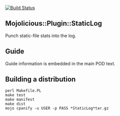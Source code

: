
[![Build Status](https://travis-ci.org/frank-carnovale/Mojolicious-Plugin-StaticLog.svg?branch=master)](https://travis-ci.org/frank-carnovale/Mojolicious-Plugin-StaticLog)

Mojolicious::Plugin::StaticLog
------------------------------

Punch static-file stats into the log.

Guide
-----
Guide information is embedded in the main POD text.

Building a distribution
-----------------------
```
perl Makefile.PL
make test
make manifest
make dist
mojo cpanify -u USER -p PASS *StaticLog*tar.gz
```
